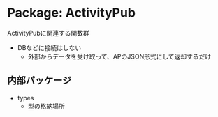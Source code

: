 # Package: ActivityPub
ActivityPubに関連する関数群

- DBなどに接続はしない
  - 外部からデータを受け取って、APのJSON形式にして返却するだけ

## 内部パッケージ
- types
  - 型の格納場所
